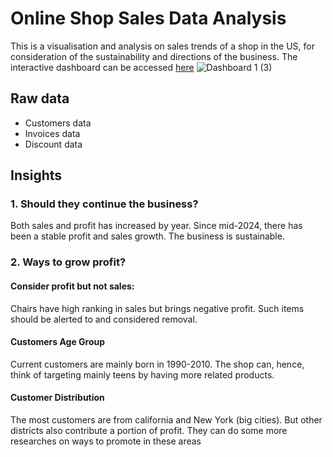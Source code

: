# Online Shop Sales Data Analysis
This is a visualisation and analysis on sales trends of a shop in the US, for consideration of the sustainability and directions of the business. The interactive dashboard can be accessed [here](http://public.tableau.com/app/profile/doll.kwong/viz/SalesDataAnalysis_17411169944860/Dashboard1)
![Dashboard 1 (3)](https://github.com/user-attachments/assets/bff7dfef-f56f-459f-82a9-3e4cf368f9a0)



## Raw data
- Customers data
- Invoices data
- Discount data

## Insights
### 1. Should they continue the business?
Both sales and profit has increased by year. Since mid-2024, there has been a stable profit and sales growth. The business is sustainable.
### 2. Ways to grow profit?
#### Consider profit but not sales:
Chairs have high ranking in sales but brings negative profit. Such items should be alerted to and considered removal.
#### Customers Age Group
Current customers are mainly born in 1990-2010. The shop can, hence, think of targeting mainly teens by having more related products. 
#### Customer Distribution
The most customers are from california and New York (big cities). But other districts also contribute a portion of profit. They can do some more researches on ways to promote in these areas

